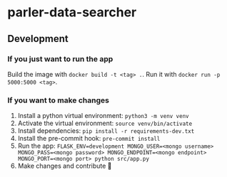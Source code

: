 # parler-data-searcher

## Development

### If you just want to run the app

Build the image with `docker build -t <tag> .`. Run it with `docker run -p 5000:5000 <tag>`.

### If you want to make changes

1. Install a python virtual environment: `python3 -m venv venv`
2. Activate the virtual environment: `source venv/bin/activate`
3. Install dependencies: `pip install -r requirements-dev.txt`
4. Install the pre-commit hook: `pre-commit install`
5. Run the app: `FLASK_ENV=development MONGO_USER=<mongo username> MONGO_PASS=<mongo password> MONGO_ENDPOINT=<mongo endpoint> MONGO_PORT=<mongo port> python src/app.py`
6. Make changes and contribute 🙌
